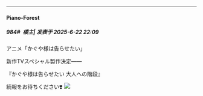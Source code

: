 ﻿
*****

####  Piano-Forest  
##### 984#         楼主| 发表于 2025-6-22 22:09

アニメ「かぐや様は告らせたい」

新作TVスペシャル製作決定——

『かぐや様は告らせたい 大人への階段』

続報をお待ちください❣️
<img src="https://p.sda1.dev/25/8303669d5a6396327133ec6248d7d118/20250622_220703.jpg" referrerpolicy="no-referrer">

